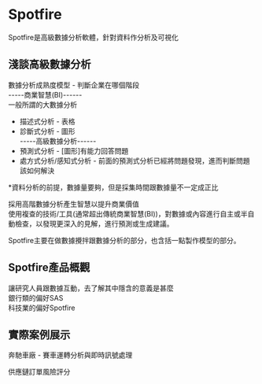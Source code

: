 # Spotfire  
Spotfire是高級數據分析軟體，針對資料作分析及可視化  

## 淺談高級數據分析  
數據分析成熟度模型 - 判斷企業在哪個階段  
-----商業智慧(BI)------  
一般所謂的大數據分析  
* 描述式分析 - 表格  
* 診斷式分析 - 圖形  
-----高級數據分析------  
* 預測式分析 - [圖形]有能力回答問題  
* 處方式分析/感知式分析 - 前面的預測式分析已經將問題發現，進而判斷問題該如何解決  

*資料分析的前提，數據量要夠，但是採集時間跟數據量不一定成正比  

採用高階數據分析產生智慧以提升商業價值  
使用複查的技術/工具(通常超出傳統商業智慧(BI))，對數據或內容進行自主或半自動檢查，以發現更深入的見解，進行預測或生成建議。  

Spotfire主要在做數據攪拌跟數據分析的部分，也含括一點製作模型的部分。  

## Spotfire產品概觀
讓研究人員跟數據互動，去了解其中隱含的意義是甚麼  
銀行類的偏好SAS  
科技業的偏好Spotfire  


## 實際案例展示
奔馳車廠 - 賽車運轉分析與即時訊號處理

供應鏈訂單風險評分

